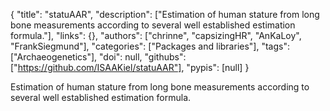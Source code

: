 {
  "title": "statuAAR",
  "description": ["Estimation of human stature from long bone measurements according to several well established estimation formula."],
  "links": {},
  "authors": ["chrinne", "capsizingHR", "AnKaLoy", "FrankSiegmund"],
  "categories": ["Packages and libraries"],
  "tags": ["Archaeogenetics"],
  "doi": null,
  "githubs": ["https://github.com/ISAAKiel/statuAAR"],
  "pypis": [null]
}

<!-- Generated by csv2md.R – do not edit by hand -->

Estimation of human stature from long bone measurements according to several well established estimation formula.